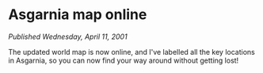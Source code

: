 # Asgarnia map online
*Published Wednesday, April 11, 2001*

The updated world map is now online, and I've labelled all the key locations in Asgarnia, so you can now find your way around without getting lost!
